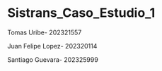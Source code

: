 # Sistrans_Caso_Estudio_1
Tomas Uribe- 202321557 

Juan Felipe Lopez- 202320114 

Santiago Guevara- 202325999 
